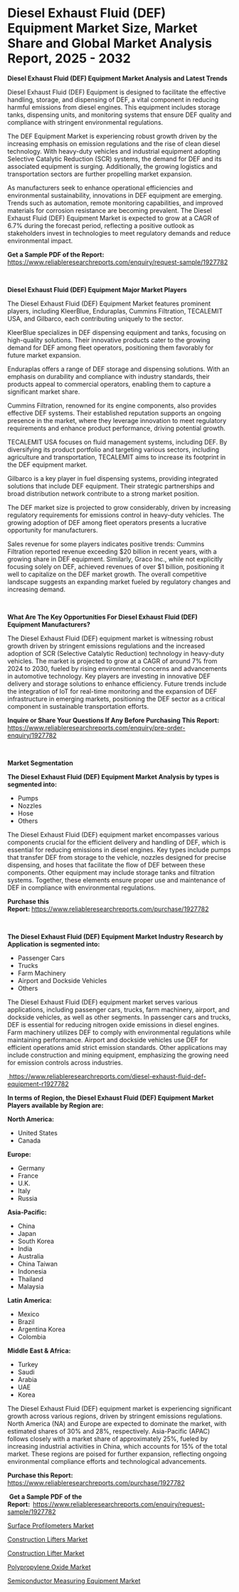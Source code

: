 <p><h1>Diesel Exhaust Fluid (DEF) Equipment Market Size, Market Share and Global Market Analysis Report, 2025 - 2032</h1></p><p><strong>Diesel Exhaust Fluid (DEF) Equipment Market Analysis and Latest Trends</strong></p>
<p><p>Diesel Exhaust Fluid (DEF) Equipment is designed to facilitate the effective handling, storage, and dispensing of DEF, a vital component in reducing harmful emissions from diesel engines. This equipment includes storage tanks, dispensing units, and monitoring systems that ensure DEF quality and compliance with stringent environmental regulations.</p><p>The DEF Equipment Market is experiencing robust growth driven by the increasing emphasis on emission regulations and the rise of clean diesel technology. With heavy-duty vehicles and industrial equipment adopting Selective Catalytic Reduction (SCR) systems, the demand for DEF and its associated equipment is surging. Additionally, the growing logistics and transportation sectors are further propelling market expansion.</p><p>As manufacturers seek to enhance operational efficiencies and environmental sustainability, innovations in DEF equipment are emerging. Trends such as automation, remote monitoring capabilities, and improved materials for corrosion resistance are becoming prevalent. The Diesel Exhaust Fluid (DEF) Equipment Market is expected to grow at a CAGR of 6.7% during the forecast period, reflecting a positive outlook as stakeholders invest in technologies to meet regulatory demands and reduce environmental impact.</p></p>
<p><strong>Get a Sample PDF of the Report:&nbsp;</strong> <a href="https://www.reliableresearchreports.com/enquiry/request-sample/1927782?utm_campaign=36&utm_medium=2&utm_source=Github&utm_content=ia&utm_term=28032025&utm_id=diesel-exhaust-fluid-def-equipment">https://www.reliableresearchreports.com/enquiry/request-sample/1927782</a></p>
<p>&nbsp;</p>
<p><strong>Diesel Exhaust Fluid (DEF) Equipment Major Market Players</strong></p>
<p><p>The Diesel Exhaust Fluid (DEF) Equipment Market features prominent players, including KleerBlue, Enduraplas, Cummins Filtration, TECALEMIT USA, and Gilbarco, each contributing uniquely to the sector. </p><p>KleerBlue specializes in DEF dispensing equipment and tanks, focusing on high-quality solutions. Their innovative products cater to the growing demand for DEF among fleet operators, positioning them favorably for future market expansion. </p><p>Enduraplas offers a range of DEF storage and dispensing solutions. With an emphasis on durability and compliance with industry standards, their products appeal to commercial operators, enabling them to capture a significant market share. </p><p>Cummins Filtration, renowned for its engine components, also provides effective DEF systems. Their established reputation supports an ongoing presence in the market, where they leverage innovation to meet regulatory requirements and enhance product performance, driving potential growth.</p><p>TECALEMIT USA focuses on fluid management systems, including DEF. By diversifying its product portfolio and targeting various sectors, including agriculture and transportation, TECALEMIT aims to increase its footprint in the DEF equipment market.</p><p>Gilbarco is a key player in fuel dispensing systems, providing integrated solutions that include DEF equipment. Their strategic partnerships and broad distribution network contribute to a strong market position.</p><p>The DEF market size is projected to grow considerably, driven by increasing regulatory requirements for emissions control in heavy-duty vehicles. The growing adoption of DEF among fleet operators presents a lucrative opportunity for manufacturers. </p><p>Sales revenue for some players indicates positive trends: Cummins Filtration reported revenue exceeding $20 billion in recent years, with a growing share in DEF equipment. Similarly, Graco Inc., while not explicitly focusing solely on DEF, achieved revenues of over $1 billion, positioning it well to capitalize on the DEF market growth. The overall competitive landscape suggests an expanding market fueled by regulatory changes and increasing demand.</p></p>
<p>&nbsp;</p>
<p><strong>What Are The Key Opportunities For Diesel Exhaust Fluid (DEF) Equipment Manufacturers?</strong></p>
<p><p>The Diesel Exhaust Fluid (DEF) equipment market is witnessing robust growth driven by stringent emissions regulations and the increased adoption of SCR (Selective Catalytic Reduction) technology in heavy-duty vehicles. The market is projected to grow at a CAGR of around 7% from 2024 to 2030, fueled by rising environmental concerns and advancements in automotive technology. Key players are investing in innovative DEF delivery and storage solutions to enhance efficiency. Future trends include the integration of IoT for real-time monitoring and the expansion of DEF infrastructure in emerging markets, positioning the DEF sector as a critical component in sustainable transportation efforts.</p></p>
<p><strong>Inquire or Share Your Questions If Any Before Purchasing This Report:</strong> <a href="https://www.reliableresearchreports.com/enquiry/pre-order-enquiry/1927782?utm_campaign=36&utm_medium=2&utm_source=Github&utm_content=ia&utm_term=28032025&utm_id=diesel-exhaust-fluid-def-equipment">https://www.reliableresearchreports.com/enquiry/pre-order-enquiry/1927782</a></p>
<p>&nbsp;</p>
<p><strong>Market Segmentation</strong></p>
<p><strong>The Diesel Exhaust Fluid (DEF) Equipment Market Analysis by types is segmented into:</strong></p>
<p><ul><li>Pumps</li><li>Nozzles</li><li>Hose</li><li>Others</li></ul></p>
<p><p>The Diesel Exhaust Fluid (DEF) equipment market encompasses various components crucial for the efficient delivery and handling of DEF, which is essential for reducing emissions in diesel engines. Key types include pumps that transfer DEF from storage to the vehicle, nozzles designed for precise dispensing, and hoses that facilitate the flow of DEF between these components. Other equipment may include storage tanks and filtration systems. Together, these elements ensure proper use and maintenance of DEF in compliance with environmental regulations.</p></p>
<p><strong>Purchase this Report:&nbsp;</strong><a href="https://www.reliableresearchreports.com/purchase/1927782?utm_campaign=36&utm_medium=2&utm_source=Github&utm_content=ia&utm_term=28032025&utm_id=diesel-exhaust-fluid-def-equipment">https://www.reliableresearchreports.com/purchase/1927782</a></p>
<p>&nbsp;</p>
<p><strong>The Diesel Exhaust Fluid (DEF) Equipment Market Industry Research by Application is segmented into:</strong></p>
<p><ul><li>Passenger Cars</li><li>Trucks</li><li>Farm Machinery</li><li>Airport and Dockside Vehicles</li><li>Others</li></ul></p>
<p><p>The Diesel Exhaust Fluid (DEF) equipment market serves various applications, including passenger cars, trucks, farm machinery, airport, and dockside vehicles, as well as other segments. In passenger cars and trucks, DEF is essential for reducing nitrogen oxide emissions in diesel engines. Farm machinery utilizes DEF to comply with environmental regulations while maintaining performance. Airport and dockside vehicles use DEF for efficient operations amid strict emission standards. Other applications may include construction and mining equipment, emphasizing the growing need for emission controls across industries.</p></p>
<p><a href="https://www.reliableresearchreports.com/diesel-exhaust-fluid-def-equipment-r1927782?utm_campaign=36&utm_medium=2&utm_source=Github&utm_content=ia&utm_term=28032025&utm_id=diesel-exhaust-fluid-def-equipment">&nbsp;https://www.reliableresearchreports.com/diesel-exhaust-fluid-def-equipment-r1927782</a></p>
<p><strong>In terms of Region, the Diesel Exhaust Fluid (DEF) Equipment Market Players available by Region are:</strong></p>
<p>
    <p> <strong> North America: </strong>
        <ul>
            <li>United States</li>
            <li>Canada</li>
        </ul>
        </p> 
    <p> <strong> Europe: </strong>
        <ul>
            <li>Germany</li>
            <li>France</li>
            <li>U.K.</li>
            <li>Italy</li>
            <li>Russia</li>
        </ul>
        </p> 
    <p> <strong> Asia-Pacific: </strong>
        <ul>
            <li>China</li>
            <li>Japan</li>
            <li>South Korea</li>
            <li>India</li>
            <li>Australia</li>
            <li>China Taiwan</li>
            <li>Indonesia</li>
            <li>Thailand</li>
            <li>Malaysia</li>
        </ul>
        </p> 
    <p> <strong> Latin America: </strong>
        <ul>
            <li>Mexico</li>
            <li>Brazil</li>
            <li>Argentina Korea</li>
            <li>Colombia</li>
        </ul>
        </p> 
    <p> <strong> Middle East & Africa: </strong>
        <ul>
            <li>Turkey</li>
            <li>Saudi</li>
            <li>Arabia</li>
            <li>UAE</li>
            <li>Korea</li>
        </ul>
    </p>
    </p>
<p><p>The Diesel Exhaust Fluid (DEF) equipment market is experiencing significant growth across various regions, driven by stringent emissions regulations. North America (NA) and Europe are expected to dominate the market, with estimated shares of 30% and 28%, respectively. Asia-Pacific (APAC) follows closely with a market share of approximately 25%, fueled by increasing industrial activities in China, which accounts for 15% of the total market. These regions are poised for further expansion, reflecting ongoing environmental compliance efforts and technological advancements.</p></p>
<p><strong>Purchase this Report: </strong><a href="https://www.reliableresearchreports.com/purchase/1927782?utm_campaign=36&utm_medium=2&utm_source=Github&utm_content=ia&utm_term=28032025&utm_id=diesel-exhaust-fluid-def-equipment">https://www.reliableresearchreports.com/purchase/1927782</a></p>
<p>&nbsp;<strong>Get a Sample PDF of the Report:&nbsp;&nbsp;</strong><a href="https://www.reliableresearchreports.com/enquiry/request-sample/1927782?utm_campaign=36&utm_medium=2&utm_source=Github&utm_content=ia&utm_term=28032025&utm_id=diesel-exhaust-fluid-def-equipment">https://www.reliableresearchreports.com/enquiry/request-sample/1927782</a></p>
<p><strong></strong></p>
<p><p><a href="https://github.com/ummulmzu/Market-Research-Report-List-1/blob/main/surface-profilometers-market.md?utm_campaign=36&utm_medium=2&utm_source=Github&utm_content=ia&utm_term=28032025&utm_id=diesel-exhaust-fluid-def-equipment">Surface Profilometers Market</a></p><p><a href="https://github.com/vsiljgestel/Market-Research-Report-List-1/blob/main/construction-lifters-market.md?utm_campaign=36&utm_medium=2&utm_source=Github&utm_content=ia&utm_term=28032025&utm_id=diesel-exhaust-fluid-def-equipment">Construction Lifters Market</a></p><p><a href="https://github.com/boudykodumi/Market-Research-Report-List-1/blob/main/construction-lifter-market.md?utm_campaign=36&utm_medium=2&utm_source=Github&utm_content=ia&utm_term=28032025&utm_id=diesel-exhaust-fluid-def-equipment">Construction Lifter Market</a></p><p><a href="https://github.com/aiamekar/Market-Research-Report-List-1/blob/main/polypropylene-oxide-market.md?utm_campaign=36&utm_medium=2&utm_source=Github&utm_content=ia&utm_term=28032025&utm_id=diesel-exhaust-fluid-def-equipment">Polypropylene Oxide Market</a></p><p><a href="https://github.com/nwokechock6s/Market-Research-Report-List-1/blob/main/semiconductor-measuring-equipment-market.md?utm_campaign=36&utm_medium=2&utm_source=Github&utm_content=ia&utm_term=28032025&utm_id=diesel-exhaust-fluid-def-equipment">Semiconductor Measuring Equipment Market</a></p></p>